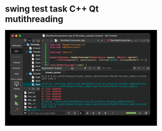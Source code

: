 # swing test task C++ Qt mutithreading
![](https://github.com/porfyr/threads_sample_qt/blob/main/program_works.gif)
